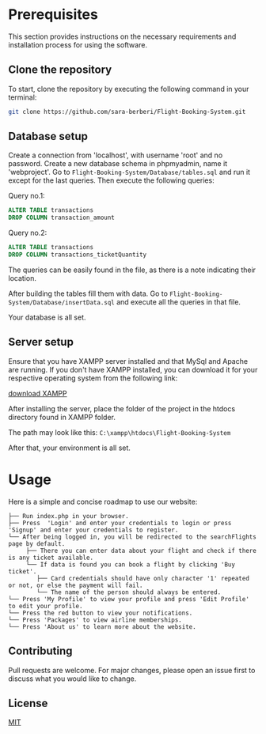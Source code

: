 
# Prerequisites

This section provides instructions on the necessary requirements and installation process for using the software.

## Clone the repository

To start, clone the repository by executing the following command in your terminal:

```bash
git clone https://github.com/sara-berberi/Flight-Booking-System.git

```
##  Database setup

Create a connection from 'localhost', with username 'root' and no password.
Create a new database schema in phpmyadmin, name it 'webproject'.
Go to ```Flight-Booking-System/Database/tables.sql``` and run it except for the last queries. Then execute the following queries:

Query no.1:
 ```sql
ALTER TABLE transactions
DROP COLUMN transaction_amount
```

Query no.2:
```sql
ALTER TABLE transactions 
DROP COLUMN transactions_ticketQuantity
```
The queries can be easily found in the file, as there is a note indicating their location.

After building the tables fill them with data. Go to ```Flight-Booking-System/Database/insertData.sql``` and execute all the queries in that file. 

Your database is all set. 

## Server setup
Ensure that you have XAMPP server installed and that MySql and Apache are running. If you don't have XAMPP installed, you can download it for your respective operating system from the following link:

[download XAMPP](https://www.apachefriends.org/download.html)

After installing the server, place the folder of the project in the htdocs directory found in XAMPP folder.
 
The path may look like this: 
```C:\xampp\htdocs\Flight-Booking-System```

After that, your environment is all set. 


# Usage
Here is a simple and concise roadmap to use our website:
``` 
├── Run index.php in your browser. 
├── Press  'Login' and enter your credentials to login or press 'Signup' and enter your credentials to register. 
└── After being logged in, you will be redirected to the searchFlights page by default.
     ├── There you can enter data about your flight and check if there is any ticket available. 
     └── If data is found you can book a flight by clicking 'Buy ticket'. 
        ├── Card credentials should have only character '1' repeated or not, or else the payment will fail.
        └── The name of the person should always be entered.
└── Press 'My Profile' to view your profile and press 'Edit Profile' to edit your profile. 
└── Press the red button to view your notifications.
└── Press 'Packages' to view airline memberships.
└── Press 'About us' to learn more about the website. 

``` 

## Contributing

Pull requests are welcome. For major changes, please open an issue first
to discuss what you would like to change.

## License
[MIT](https://choosealicense.com/licenses/mit/)
